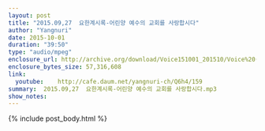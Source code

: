 ```yaml
---
layout: post
title: "2015.09,27  요한계시록-어린양 예수의 교회를 사랑합시다"
author: "Yangnuri"
date: 2015-10-01
duration: "39:50"
type: "audio/mpeg"
enclosure_url: http://archive.org/download/Voice151001_201510/Voice%20(151001).mp3
enclosure_bytes_size: 57,316,608       
link:
  youtube:    http://cafe.daum.net/yangnuri-ch/Q6h4/159
summary:  2015.09,27  요한계시록-어린양 예수의 교회를 사랑합시다.mp3
show_notes:
---
```

{% include post_body.html %}
